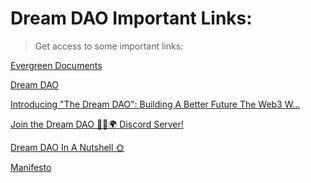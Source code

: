 # Dream DAO Important Links:

> Get access to some important links:
> 

[Evergreen Documents](../../Evergreen%20Documents%20976d2984e99f4146b4283457a2303a7c.md) 

[Dream DAO](https://dreamdao.xyz/)

[Introducing "The Dream DAO": Building A Better Future The Web3 W...](https://mirror.xyz/0xC88b4eA090964434514cF4edDa31Cf291de2A4EB/8V_xo5aL3zqXSfUmppTqW5B76801me1fJAExwdo_tMw)

[Join the Dream DAO 🚀🌱🌍 Discord Server!](https://discord.dreamdao.xyz/)

[Dream DAO In A Nutshell 🌞](https://nutshell.dreamdao.xyz/)

[](https://www.getskywalkerz.com/)

[Manifesto](https://t.co/cyVGvKWGUB)